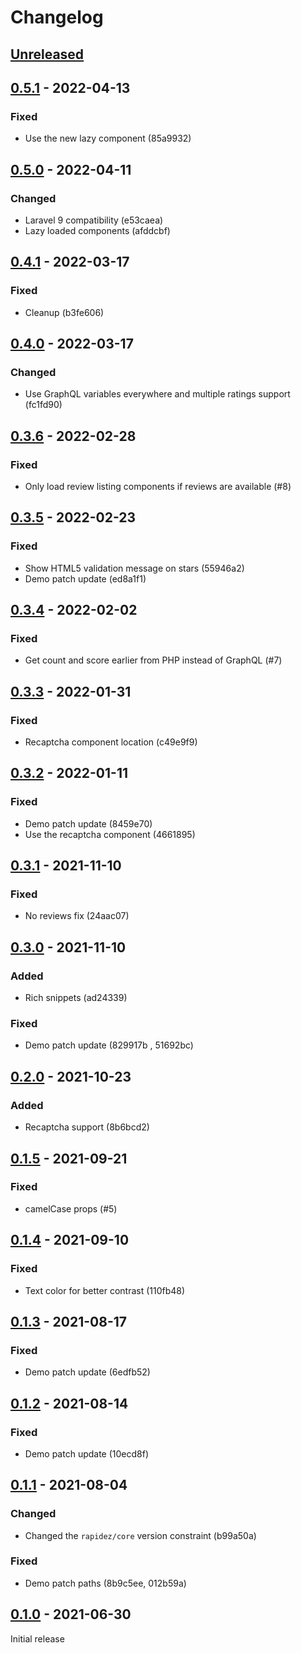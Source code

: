# Changelog

## [Unreleased](https://github.com/org/repo/compare/0.5.1...master)

## [0.5.1](https://github.com/org/repo/compare/0.5.0...0.5.1) - 2022-04-13

### Fixed

- Use the new lazy component (85a9932)

## [0.5.0](https://github.com/org/repo/compare/0.4.1...0.5.0) - 2022-04-11

### Changed

- Laravel 9 compatibility (e53caea)
- Lazy loaded components (afddcbf)

## [0.4.1](https://github.com/org/repo/compare/0.4.0...0.4.1) - 2022-03-17

### Fixed

- Cleanup (b3fe606)

## [0.4.0](https://github.com/org/repo/compare/0.3.6...0.4.0) - 2022-03-17

### Changed

- Use GraphQL variables everywhere and multiple ratings support (fc1fd90)

## [0.3.6](https://github.com/org/repo/compare/0.3.5...0.3.6) - 2022-02-28

### Fixed

- Only load review listing components if reviews are available (#8)

## [0.3.5](https://github.com/org/repo/compare/0.3.4...0.3.5) - 2022-02-23

### Fixed

- Show HTML5 validation message on stars (55946a2)
- Demo patch update (ed8a1f1)

## [0.3.4](https://github.com/org/repo/compare/0.3.3...0.3.4) - 2022-02-02

### Fixed

- Get count and score earlier from PHP instead of GraphQL (#7)

## [0.3.3](https://github.com/org/repo/compare/0.3.2...0.3.3) - 2022-01-31

### Fixed

- Recaptcha component location (c49e9f9)

## [0.3.2](https://github.com/org/repo/compare/0.3.1...0.3.2) - 2022-01-11

### Fixed

- Demo patch update (8459e70)
- Use the recaptcha component (4661895)

## [0.3.1](https://github.com/org/repo/compare/0.3.0...0.3.1) - 2021-11-10

### Fixed

- No reviews fix (24aac07)

## [0.3.0](https://github.com/org/repo/compare/0.2.0...0.3.0) - 2021-11-10

### Added

- Rich snippets (ad24339)

### Fixed

- Demo patch update (829917b , 51692bc)

## [0.2.0](https://github.com/org/repo/compare/0.1.5...0.2.0) - 2021-10-23

### Added

- Recaptcha support (8b6bcd2)

## [0.1.5](https://github.com/org/repo/compare/0.1.4...0.1.5) - 2021-09-21

### Fixed

- camelCase props (#5)

## [0.1.4](https://github.com/org/repo/compare/0.1.3...0.1.4) - 2021-09-10

### Fixed

- Text color for better contrast (110fb48)

## [0.1.3](https://github.com/org/repo/compare/0.1.2...0.1.3) - 2021-08-17

### Fixed

- Demo patch update (6edfb52)

## [0.1.2](https://github.com/org/repo/compare/0.1.1...0.1.2) - 2021-08-14

### Fixed

- Demo patch update (10ecd8f)

## [0.1.1](https://github.com/org/repo/compare/0.1.0...0.1.1) - 2021-08-04

### Changed

- Changed the `rapidez/core` version constraint (b99a50a)

### Fixed

- Demo patch paths (8b9c5ee, 012b59a)

## [0.1.0](https://github.com/org/repo/compare/4a64648df3e010eb4caa7fdcde11f194b2337e8e...0.1.0) - 2021-06-30

Initial release
